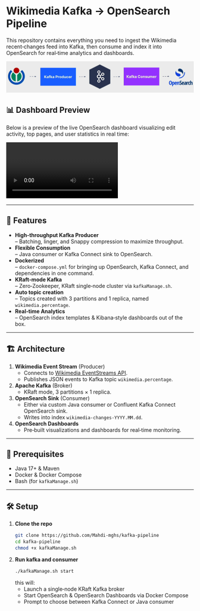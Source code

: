 <!--
===========================
  Wikimedia→Kafka→OpenSearch
===========================

An end‑to‑end real‑time data‑streaming pipeline ingesting Wikimedia event streams into Apache Kafka and indexing into OpenSearch for live dashboards.
-->
# Wikimedia Kafka → OpenSearch Pipeline

This repository contains everything you need to ingest the Wikimedia recent‑changes feed into Kafka, then consume and index it into OpenSearch for real‑time analytics and dashboards.

![data_flow](docs/data_flow.png)

## 📊 Dashboard Preview

Below is a preview of the live OpenSearch dashboard visualizing edit activity, top pages, and user statistics in real time:

![OpenSearch Dashboard Preview](docs/simpleRecord.mp4)

---

## 🚀 Features

- **High‑throughput Kafka Producer**  
  – Batching, linger, and Snappy compression to maximize throughput.  
- **Flexible Consumption**  
  – Java consumer or Kafka Connect sink to OpenSearch.  
- **Dockerized**  
  – `docker-compose.yml` for bringing up OpenSearch, Kafka Connect, and dependencies in one command.  
- **KRaft‑mode Kafka**  
  – Zero‑Zookeeper, KRaft single‑node cluster via `kafkaManage.sh`.  
- **Auto topic creation**  
  – Topics created with 3 partitions and 1 replica, named `wikimedia.percentage`.  
- **Real‑time Analytics**  
  – OpenSearch index templates & Kibana‑style dashboards out of the box.

---

## 🏗️ Architecture

1. **Wikimedia Event Stream** (Producer)  
   - Connects to [Wikimedia EventStreams API](https://wikitech.wikimedia.org/wiki/EventStreams).  
   - Publishes JSON events to Kafka topic `wikimedia.percentage`.  
2. **Apache Kafka** (Broker)  
   - KRaft mode, 3 partitions × 1 replica.  
3. **OpenSearch Sink** (Consumer)  
   - Either via custom Java consumer or Confluent Kafka Connect OpenSearch sink.  
   - Writes into index `wikimedia-changes-YYYY.MM.dd`.  
4. **OpenSearch Dashboards**  
   - Pre‑built visualizations and dashboards for real‑time monitoring.

---

## 🔧 Prerequisites

- Java 17+ & Maven  
- Docker & Docker Compose  
- Bash (for `kafkaManage.sh`)  

---

## 🛠️ Setup

1. **Clone the repo**  
   ```bash
   git clone https://github.com/Mahdi-mghs/kafka-pipeline
   cd kafka-pipeline
   chmod +x kafkaManage.sh
2. **Run kafka and consumer**
   ```bash
   ./kafkaManage.sh start
   ```
   this will:
   - Launch a single‑node KRaft Kafka broker
   - Start OpenSearch & OpenSearch Dashboards via Docker Compose
   - Prompt to choose between Kafka Connect or Java consumer


